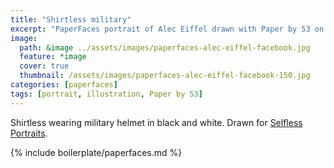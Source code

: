 ```yaml
---
title: "Shirtless military"
excerpt: "PaperFaces portrait of Alec Eiffel drawn with Paper by 53 on an iPad."
image: 
  path: &image ../assets/images/paperfaces-alec-eiffel-facebook.jpg 
  feature: *image
  cover: true
  thumbnail: /assets/images/paperfaces-alec-eiffel-facebook-150.jpg
categories: [paperfaces]
tags: [portrait, illustration, Paper by 53]
---
```


Shirtless wearing military helmet in black and white. Drawn for [Selfless Portraits](http://selflessportraits.com).

{% include boilerplate/paperfaces.md %}
